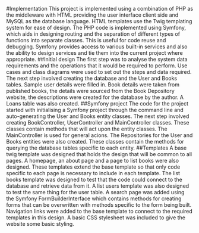 #Implementation
This project is implemented using a combination of PHP as the middleware with HTML providing the user interface client side and MySQL as the database language.  HTML templates use the Twig templating system for ease of design.  The PHP code is implemented using Symfony, which aids in designing routing and the separation of different types of functions into separate classes.  This is useful for code reuse and debugging.  Symfony provides access to various built-in services and also the ability to design services and tie them into the current project where appropriate.
##Initial design
The first step was to analyse the system data requirements and the operations that it would be required to perform.  Use cases and class diagrams were used to set out the steps and data required.  The next step involved creating the database and the User and Books tables.  Sample user details were filled in.  Book details were taken from published books, the details were sourced from the Book Depository website, the descriptions were created for the database by the author.  A Loans table was also created.
##Symfony project
The code for the project started with initialising a Symfony project through the command line and auto-generating the User and Books entity classes. The next step involved creating BookController, UserController and MainController classes.  These classes contain methods that will act upon the entity classes.  The MainController is used for general acions.  The Repositories for the User and Books entities were also created.  These classes contain the methods for querying the database tables specific to each entity.
##Templates
A base twig template was designed that holds the design that will be common to all pages.  A homepage, an about page and a page to list books were also designed.  These templates extend the base template so that only code specific to each page is necessary to include in each template.  The list books template was designed to test that the code could connect to the database and retrieve data from it.  A list users template was also designed to test the same thing for the user table. A search page was added using the Symfony FormBuilderInterface which contains methods for creating forms that can be overwritten with methods specific to the form being built.  Navigation links were added to the base template to connect to the required templates in this design.  A basic CSS stylesheet was included to give the website some basic styling.  
